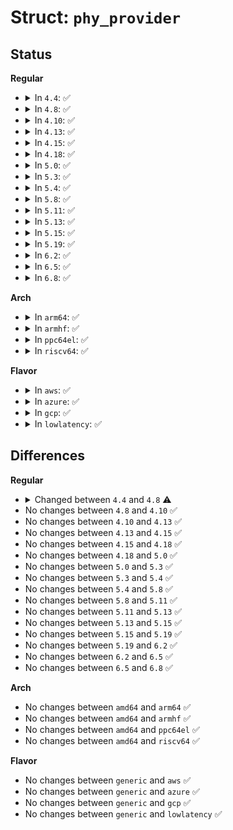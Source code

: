 # Struct: <code>phy_provider</code>

## Status
<b>Regular</b>
<ul>
<li>
<details>
<summary>In <code>4.4</code>: ✅</summary>

```c
struct phy_provider {
    struct device *dev;
    struct module *owner;
    struct list_head list;
    struct phy * (*of_xlate)(struct device *, struct of_phandle_args *);
};
```
</details>
</li>
<li>
<details>
<summary>In <code>4.8</code>: ✅</summary>

```c
struct phy_provider {
    struct device *dev;
    struct device_node *children;
    struct module *owner;
    struct list_head list;
    struct phy * (*of_xlate)(struct device *, struct of_phandle_args *);
};
```
</details>
</li>
<li>
<details>
<summary>In <code>4.10</code>: ✅</summary>

```c
struct phy_provider {
    struct device *dev;
    struct device_node *children;
    struct module *owner;
    struct list_head list;
    struct phy * (*of_xlate)(struct device *, struct of_phandle_args *);
};
```
</details>
</li>
<li>
<details>
<summary>In <code>4.13</code>: ✅</summary>

```c
struct phy_provider {
    struct device *dev;
    struct device_node *children;
    struct module *owner;
    struct list_head list;
    struct phy * (*of_xlate)(struct device *, struct of_phandle_args *);
};
```
</details>
</li>
<li>
<details>
<summary>In <code>4.15</code>: ✅</summary>

```c
struct phy_provider {
    struct device *dev;
    struct device_node *children;
    struct module *owner;
    struct list_head list;
    struct phy * (*of_xlate)(struct device *, struct of_phandle_args *);
};
```
</details>
</li>
<li>
<details>
<summary>In <code>4.18</code>: ✅</summary>

```c
struct phy_provider {
    struct device *dev;
    struct device_node *children;
    struct module *owner;
    struct list_head list;
    struct phy * (*of_xlate)(struct device *, struct of_phandle_args *);
};
```
</details>
</li>
<li>
<details>
<summary>In <code>5.0</code>: ✅</summary>

```c
struct phy_provider {
    struct device *dev;
    struct device_node *children;
    struct module *owner;
    struct list_head list;
    struct phy * (*of_xlate)(struct device *, struct of_phandle_args *);
};
```
</details>
</li>
<li>
<details>
<summary>In <code>5.3</code>: ✅</summary>

```c
struct phy_provider {
    struct device *dev;
    struct device_node *children;
    struct module *owner;
    struct list_head list;
    struct phy * (*of_xlate)(struct device *, struct of_phandle_args *);
};
```
</details>
</li>
<li>
<details>
<summary>In <code>5.4</code>: ✅</summary>

```c
struct phy_provider {
    struct device *dev;
    struct device_node *children;
    struct module *owner;
    struct list_head list;
    struct phy * (*of_xlate)(struct device *, struct of_phandle_args *);
};
```
</details>
</li>
<li>
<details>
<summary>In <code>5.8</code>: ✅</summary>

```c
struct phy_provider {
    struct device *dev;
    struct device_node *children;
    struct module *owner;
    struct list_head list;
    struct phy * (*of_xlate)(struct device *, struct of_phandle_args *);
};
```
</details>
</li>
<li>
<details>
<summary>In <code>5.11</code>: ✅</summary>

```c
struct phy_provider {
    struct device *dev;
    struct device_node *children;
    struct module *owner;
    struct list_head list;
    struct phy * (*of_xlate)(struct device *, struct of_phandle_args *);
};
```
</details>
</li>
<li>
<details>
<summary>In <code>5.13</code>: ✅</summary>

```c
struct phy_provider {
    struct device *dev;
    struct device_node *children;
    struct module *owner;
    struct list_head list;
    struct phy * (*of_xlate)(struct device *, struct of_phandle_args *);
};
```
</details>
</li>
<li>
<details>
<summary>In <code>5.15</code>: ✅</summary>

```c
struct phy_provider {
    struct device *dev;
    struct device_node *children;
    struct module *owner;
    struct list_head list;
    struct phy * (*of_xlate)(struct device *, struct of_phandle_args *);
};
```
</details>
</li>
<li>
<details>
<summary>In <code>5.19</code>: ✅</summary>

```c
struct phy_provider {
    struct device *dev;
    struct device_node *children;
    struct module *owner;
    struct list_head list;
    struct phy * (*of_xlate)(struct device *, struct of_phandle_args *);
};
```
</details>
</li>
<li>
<details>
<summary>In <code>6.2</code>: ✅</summary>

```c
struct phy_provider {
    struct device *dev;
    struct device_node *children;
    struct module *owner;
    struct list_head list;
    struct phy * (*of_xlate)(struct device *, struct of_phandle_args *);
};
```
</details>
</li>
<li>
<details>
<summary>In <code>6.5</code>: ✅</summary>

```c
struct phy_provider {
    struct device *dev;
    struct device_node *children;
    struct module *owner;
    struct list_head list;
    struct phy * (*of_xlate)(struct device *, struct of_phandle_args *);
};
```
</details>
</li>
<li>
<details>
<summary>In <code>6.8</code>: ✅</summary>

```c
struct phy_provider {
    struct device *dev;
    struct device_node *children;
    struct module *owner;
    struct list_head list;
    struct phy * (*of_xlate)(struct device *, struct of_phandle_args *);
};
```
</details>
</li>
</ul>
<b>Arch</b>
<ul>
<li>
<details>
<summary>In <code>arm64</code>: ✅</summary>

```c
struct phy_provider {
    struct device *dev;
    struct device_node *children;
    struct module *owner;
    struct list_head list;
    struct phy * (*of_xlate)(struct device *, struct of_phandle_args *);
};
```
</details>
</li>
<li>
<details>
<summary>In <code>armhf</code>: ✅</summary>

```c
struct phy_provider {
    struct device *dev;
    struct device_node *children;
    struct module *owner;
    struct list_head list;
    struct phy * (*of_xlate)(struct device *, struct of_phandle_args *);
};
```
</details>
</li>
<li>
<details>
<summary>In <code>ppc64el</code>: ✅</summary>

```c
struct phy_provider {
    struct device *dev;
    struct device_node *children;
    struct module *owner;
    struct list_head list;
    struct phy * (*of_xlate)(struct device *, struct of_phandle_args *);
};
```
</details>
</li>
<li>
<details>
<summary>In <code>riscv64</code>: ✅</summary>

```c
struct phy_provider {
    struct device *dev;
    struct device_node *children;
    struct module *owner;
    struct list_head list;
    struct phy * (*of_xlate)(struct device *, struct of_phandle_args *);
};
```
</details>
</li>
</ul>
<b>Flavor</b>
<ul>
<li>
<details>
<summary>In <code>aws</code>: ✅</summary>

```c
struct phy_provider {
    struct device *dev;
    struct device_node *children;
    struct module *owner;
    struct list_head list;
    struct phy * (*of_xlate)(struct device *, struct of_phandle_args *);
};
```
</details>
</li>
<li>
<details>
<summary>In <code>azure</code>: ✅</summary>

```c
struct phy_provider {
    struct device *dev;
    struct device_node *children;
    struct module *owner;
    struct list_head list;
    struct phy * (*of_xlate)(struct device *, struct of_phandle_args *);
};
```
</details>
</li>
<li>
<details>
<summary>In <code>gcp</code>: ✅</summary>

```c
struct phy_provider {
    struct device *dev;
    struct device_node *children;
    struct module *owner;
    struct list_head list;
    struct phy * (*of_xlate)(struct device *, struct of_phandle_args *);
};
```
</details>
</li>
<li>
<details>
<summary>In <code>lowlatency</code>: ✅</summary>

```c
struct phy_provider {
    struct device *dev;
    struct device_node *children;
    struct module *owner;
    struct list_head list;
    struct phy * (*of_xlate)(struct device *, struct of_phandle_args *);
};
```
</details>
</li>
</ul>

## Differences
<b>Regular</b>
<ul>
<li>
<details>
<summary>Changed between <code>4.4</code> and <code>4.8</code> ⚠️</summary>
<ul>
<li>
<b>Field added. </b>
<code>struct device_node *children</code>
</li>
</ul>
</details>
</li>
<li>
No changes between <code>4.8</code> and <code>4.10</code> ✅
</li>
<li>
No changes between <code>4.10</code> and <code>4.13</code> ✅
</li>
<li>
No changes between <code>4.13</code> and <code>4.15</code> ✅
</li>
<li>
No changes between <code>4.15</code> and <code>4.18</code> ✅
</li>
<li>
No changes between <code>4.18</code> and <code>5.0</code> ✅
</li>
<li>
No changes between <code>5.0</code> and <code>5.3</code> ✅
</li>
<li>
No changes between <code>5.3</code> and <code>5.4</code> ✅
</li>
<li>
No changes between <code>5.4</code> and <code>5.8</code> ✅
</li>
<li>
No changes between <code>5.8</code> and <code>5.11</code> ✅
</li>
<li>
No changes between <code>5.11</code> and <code>5.13</code> ✅
</li>
<li>
No changes between <code>5.13</code> and <code>5.15</code> ✅
</li>
<li>
No changes between <code>5.15</code> and <code>5.19</code> ✅
</li>
<li>
No changes between <code>5.19</code> and <code>6.2</code> ✅
</li>
<li>
No changes between <code>6.2</code> and <code>6.5</code> ✅
</li>
<li>
No changes between <code>6.5</code> and <code>6.8</code> ✅
</li>
</ul>
<b>Arch</b>
<ul>
<li>
No changes between <code>amd64</code> and <code>arm64</code> ✅
</li>
<li>
No changes between <code>amd64</code> and <code>armhf</code> ✅
</li>
<li>
No changes between <code>amd64</code> and <code>ppc64el</code> ✅
</li>
<li>
No changes between <code>amd64</code> and <code>riscv64</code> ✅
</li>
</ul>
<b>Flavor</b>
<ul>
<li>
No changes between <code>generic</code> and <code>aws</code> ✅
</li>
<li>
No changes between <code>generic</code> and <code>azure</code> ✅
</li>
<li>
No changes between <code>generic</code> and <code>gcp</code> ✅
</li>
<li>
No changes between <code>generic</code> and <code>lowlatency</code> ✅
</li>
</ul>
